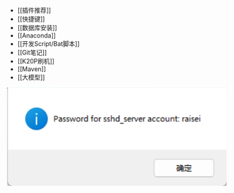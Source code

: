 - [[插件推荐]]
- [[快捷键]]
- [[数据库安装]]
- [[Anaconda]]
- [[开发Script/Bat脚本]]
- [[Git笔记]]
- [[K20P刷机]]
- [[Maven]]
- [[大模型]]

![](%E7%8E%AF%E5%A2%83%E9%85%8D%E7%BD%AE/attachments/Pasted%20image%2020240816164200.png)

